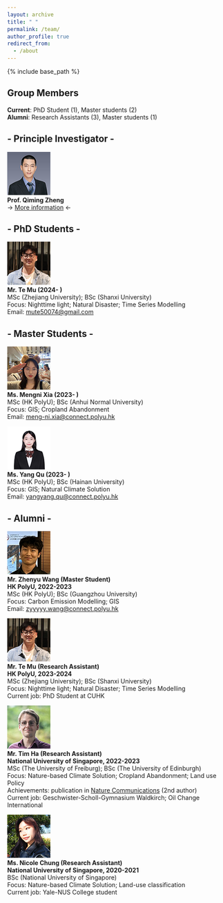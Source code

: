 ```yaml
---
layout: archive
title: " "
permalink: /team/
author_profile: true
redirect_from:
  - /about
---
```

 
{% include base_path %}

## Group Members
**Current**: PhD Student (1), Master students (2)  
**Alumni**: Research Assistants (3), Master students (1)  

## - Principle Investigator - 
![](qiming3.png)  
**Prof. Qiming Zheng**  
-> [More information](https://qmzheng09work.github.io/cv/) <-
  
## - PhD Students - 
![](MuTE.png)  
**Mr. Te Mu (2024- )**  
MSc (Zhejiang University); BSc (Shanxi University)  
Focus: Nighttime light; Natural Disaster; Time Series Modelling  
Email: mute50074@gmail.com  

## - Master Students - 
![](mengni.png)  
**Ms. Mengni Xia (2023- )**  
MSc (HK PolyU); BSc (Anhui Normal University)  
Focus: GIS; Cropland Abandonment  
Email: meng-ni.xia@connect.polyu.hk

![](quyang.png)  
**Ms. Yang Qu (2023- )**  
MSc (HK PolyU); BSc (Hainan University)  
Focus: GIS; Natural Climate Solution  
Email: yangyang.qu@connect.polyu.hk

## - Alumni - 
![](zhenyu.png)  
**Mr. Zhenyu Wang (Master Student)**  
**HK PolyU, 2022-2023**  
MSc (HK PolyU); BSc (Guangzhou University)  
Focus: Carbon Emission Modelling; GIS  
Email: zyyyyy.wang@connect.polyu.hk  

![](MuTE.png)  
**Mr. Te Mu (Research Assistant)**   
**HK PolyU, 2023-2024**  
MSc (Zhejiang University); BSc (Shanxi University)  
Focus: Nighttime light; Natural Disaster; Time Series Modelling  
Current job: PhD Student at CUHK

![](Tim.png)  
**Mr. Tim Ha (Research Assistant)**  
**National University of Singapore, 2022-2023**   
MSc (The University of Freiburg); BSc (The University of Edinburgh)  
Focus: Nature-based Climate Solution; Cropland Abandonment; Land use Policy  
Achievements: publication in [Nature Communications](https://www.nature.com/articles/s41467-023-41837-y) (2nd author)  
Current job: Geschwister-Scholl-Gymnasium Waldkirch; Oil Change International  

![](nicole.png)  
**Ms. Nicole Chung (Research Assistant)**  
**National University of Singapore, 2020-2021**  
BSc (National University of Singapore)  
Focus: Nature-based Climate Solution; Land-use classification  
Current job: Yale-NUS College student  




